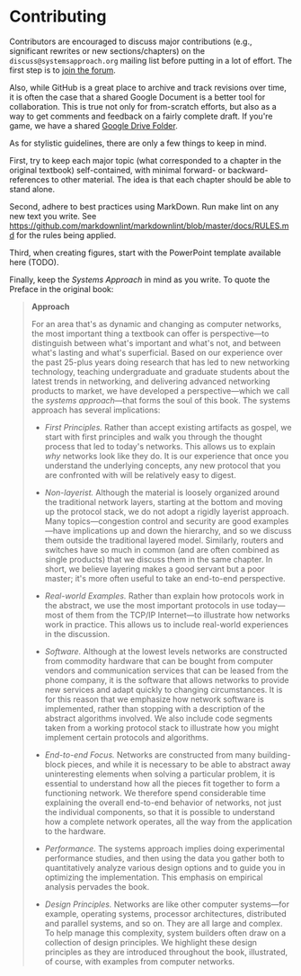 # Contributing

Contributors are encouraged to discuss major contributions (e.g., significant
rewrites or new sections/chapters) on the `discuss@systemsapproach.org`
mailing list before putting in a lot of effort. The first step is to
[join the forum](https://groups.google.com/a/systemsapproach.org/forum/#!forum/discuss).

Also, while GitHub is a great place to archive and track revisions over time,
it is often the case that a shared Google Document is a better tool for
collaboration. This is true not only for from-scratch efforts, but also as a way to
get comments and feedback on a fairly complete draft. If you're game, we
have a shared [Google Drive Folder](https://drive.google.com/drive/u/2/folders/1diDcXKTyMFyuR7g1M6gTRuCnHXAUYj7C?ths=true).

As for stylistic guidelines, there are only a few things to keep in mind.

First, try to keep each major topic (what corresponded to a chapter in the original textbook) self-contained, with minimal forward- or backward-references to other material. The idea is that each chapter should be able to stand alone.

Second, adhere to best practices using MarkDown. Run make lint on any new text you write. See https://github.com/markdownlint/markdownlint/blob/master/docs/RULES.md for the rules being applied.

Third, when creating figures, start with the PowerPoint template available here (TODO).

Finally, keep the *Systems Approach* in mind as you write. To quote the
Preface in the original book:

> **Approach**
>
> For an area that's as dynamic and changing as computer
> networks, the most important thing a textbook can offer is
> perspective—to distinguish between what's important and what's not,
> and between what's lasting and what's superficial. Based on our
> experience over the past 25-plus years doing research that has led to new
> networking technology, teaching undergraduate and graduate students
> about the latest trends in networking, and delivering advanced
> networking products to market, we have developed a perspective—which
> we call the *systems approach*—that forms the soul of this
> book. The systems approach has several implications:
>
> * *First Principles.* Rather than accept existing artifacts as gospel, we 
> start with first principles and walk you through the thought process that 
> led to today's networks. This allows us to explain *why* networks look
> like they do.  It is our experience that once you understand the
> underlying concepts, any new protocol that you are confronted with
> will be relatively easy to digest.
>
> * *Non-layerist.* Although the material is loosely organized around the 
> traditional network layers, starting at the bottom and moving up the 
> protocol stack, we do not adopt a rigidly layerist approach. Many
> topics—congestion control and security are good examples—have
> implications up and down the hierarchy, and so we discuss them outside
> the traditional layered model. Similarly, routers and switches have so
> much in common (and are often combined as single products) that we
> discuss them in the same chapter. In short, we believe layering makes a
> good servant but a poor master; it's more often useful to take an
> end-to-end perspective.
>
> * *Real-world Examples.* Rather than explain how protocols work in the 
> abstract, we use the most important protocols in use today—most of them 
> from the TCP/IP Internet—to illustrate how networks work in practice. This
> allows us to include real-world experiences in the discussion.
>
> * *Software.* Although at the lowest levels networks are constructed from
> commodity hardware that can be bought from computer vendors and
> communication services that can be leased from the phone company, it
> is the software that allows networks to provide new services and adapt
> quickly to changing circumstances.  It is for this reason that we
> emphasize how network software is implemented, rather than stopping
> with a description of the abstract algorithms involved. We also include
> code segments taken from a working protocol stack to illustrate how
> you might implement certain protocols and algorithms.
>
> * *End-to-end Focus.* Networks are constructed from many building-block
> pieces, and while it is necessary to be able to abstract away uninteresting
> elements when solving a particular problem, it is essential to
> understand how all the pieces fit together to form a functioning
> network. We therefore spend considerable time explaining the overall
> end-to-end behavior of networks, not just the individual components,
> so that it is possible to understand how a complete network operates,
> all the way from the application to the hardware.
>
> * *Performance.* The systems approach implies doing experimental
> performance studies, and then using the data you gather both to quantitatively
> analyze various design options and to guide you in optimizing the
> implementation. This emphasis on empirical analysis pervades the book.
>
> * *Design Principles.* Networks are like other computer
> systems—for example, operating 
> systems, processor architectures, distributed and parallel systems,
> and so on. They are all large and complex. To help manage this
> complexity, system builders often draw on a collection of design
> principles. We highlight these design principles as they are
> introduced throughout the book, illustrated, of course, with examples
> from computer networks.
